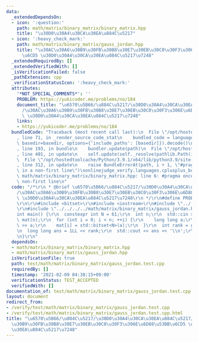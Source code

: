 ```yaml
---
data:
  _extendedDependsOn:
  - icon: ':question:'
    path: math/matrix/binary_matrix/binary_matrix.hpp
    title: "\u30D0\u30A4\u30CA\u30EA\u884C\u5217"
  - icon: ':heavy_check_mark:'
    path: math/matrix/binary_matrix/gauss_jordan.hpp
    title: "\u30AC\u30A6\u30B9\u30FB\u30B8\u30E7\u30EB\u30C0\u30F3\u306E\u6D88\u53BB\
      \u6CD5 \u30D0\u30A4\u30CA\u30EA\u884C\u5217\u7248"
  _extendedRequiredBy: []
  _extendedVerifiedWith: []
  _isVerificationFailed: false
  _pathExtension: cpp
  _verificationStatusIcon: ':heavy_check_mark:'
  attributes:
    '*NOT_SPECIAL_COMMENTS*': ''
    PROBLEM: https://yukicoder.me/problems/no/184
    document_title: "\u6570\u5B66/\u884C\u5217/\u30D0\u30A4\u30CA\u30EA\u884C\u5217\
      /\u30AC\u30A6\u30B9\u30FB\u30B8\u30E7\u30EB\u30C0\u30F3\u306E\u6D88\u53BB\u6CD5\
      \ \u30D0\u30A4\u30CA\u30EA\u884C\u5217\u7248"
    links:
    - https://yukicoder.me/problems/no/184
  bundledCode: "Traceback (most recent call last):\n  File \"/opt/hostedtoolcache/Python/3.9.1/x64/lib/python3.9/site-packages/onlinejudge_verify/documentation/build.py\"\
    , line 71, in _render_source_code_stat\n    bundled_code = language.bundle(stat.path,\
    \ basedir=basedir, options={'include_paths': [basedir]}).decode()\n  File \"/opt/hostedtoolcache/Python/3.9.1/x64/lib/python3.9/site-packages/onlinejudge_verify/languages/cplusplus.py\"\
    , line 193, in bundle\n    bundler.update(path)\n  File \"/opt/hostedtoolcache/Python/3.9.1/x64/lib/python3.9/site-packages/onlinejudge_verify/languages/cplusplus_bundle.py\"\
    , line 401, in update\n    self.update(self._resolve(pathlib.Path(included), included_from=path))\n\
    \  File \"/opt/hostedtoolcache/Python/3.9.1/x64/lib/python3.9/site-packages/onlinejudge_verify/languages/cplusplus_bundle.py\"\
    , line 312, in update\n    raise BundleErrorAt(path, i + 1, \"#pragma once found\
    \ in a non-first line\")\nonlinejudge_verify.languages.cplusplus_bundle.BundleErrorAt:\
    \ math/matrix/binary_matrix/binary_matrix.hpp: line 6: #pragma once found in a\
    \ non-first line\n"
  code: "/*\r\n * @brief \u6570\u5B66/\u884C\u5217/\u30D0\u30A4\u30CA\u30EA\u884C\u5217\
    /\u30AC\u30A6\u30B9\u30FB\u30B8\u30E7\u30EB\u30C0\u30F3\u306E\u6D88\u53BB\u6CD5\
    \ \u30D0\u30A4\u30CA\u30EA\u884C\u5217\u7248\r\n */\r\n#define PROBLEM \"https://yukicoder.me/problems/no/184\"\
    \r\n\r\n#include <bitset>\r\n#include <iostream>\r\n#include \"../../../../math/matrix/binary_matrix/binary_matrix.hpp\"\
    \r\n#include \"../../../../math/matrix/binary_matrix/gauss_jordan.hpp\"\r\n\r\n\
    int main() {\r\n  constexpr int N = 61;\r\n  int n;\r\n  std::cin >> n;\r\n  BinaryMatrix<N>\
    \ mat(n);\r\n  for (int i = 0; i < n; ++i) {\r\n    long long a;\r\n    std::cin\
    \ >> a;\r\n    mat[i] = std::bitset<N>(a);\r\n  }\r\n  int rank = gauss_jordan(mat);\r\
    \n  long long ans = 1LL << rank;\r\n  std::cout << ans << '\\n';\r\n  return 0;\r\
    \n}\r\n"
  dependsOn:
  - math/matrix/binary_matrix/binary_matrix.hpp
  - math/matrix/binary_matrix/gauss_jordan.hpp
  isVerificationFile: true
  path: test/math/matrix/binary_matrix/gauss_jordan.test.cpp
  requiredBy: []
  timestamp: '2021-02-09 04:38:15+09:00'
  verificationStatus: TEST_ACCEPTED
  verifiedWith: []
documentation_of: test/math/matrix/binary_matrix/gauss_jordan.test.cpp
layout: document
redirect_from:
- /verify/test/math/matrix/binary_matrix/gauss_jordan.test.cpp
- /verify/test/math/matrix/binary_matrix/gauss_jordan.test.cpp.html
title: "\u6570\u5B66/\u884C\u5217/\u30D0\u30A4\u30CA\u30EA\u884C\u5217/\u30AC\u30A6\
  \u30B9\u30FB\u30B8\u30E7\u30EB\u30C0\u30F3\u306E\u6D88\u53BB\u6CD5 \u30D0\u30A4\u30CA\
  \u30EA\u884C\u5217\u7248"
---
```

